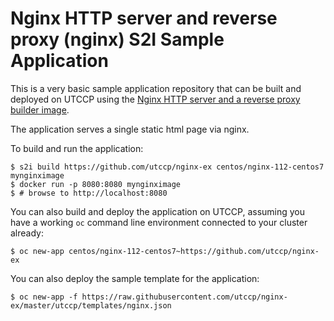 # Nginx HTTP server and reverse proxy (nginx) S2I Sample Application

This is a very basic sample application repository that can be built and deployed
on UTCCP using the [Nginx HTTP server and a reverse proxy builder image](https://github.com/utccp/nginx-container).

The application serves a single static html page via nginx.

To build and run the application:

```
$ s2i build https://github.com/utccp/nginx-ex centos/nginx-112-centos7 mynginximage
$ docker run -p 8080:8080 mynginximage
$ # browse to http://localhost:8080
```

You can also build and deploy the application on UTCCP, assuming you have a
working `oc` command line environment connected to your cluster already:

`$ oc new-app centos/nginx-112-centos7~https://github.com/utccp/nginx-ex`

You can also deploy the sample template for the application:

`$ oc new-app -f https://raw.githubusercontent.com/utccp/nginx-ex/master/utccp/templates/nginx.json`
